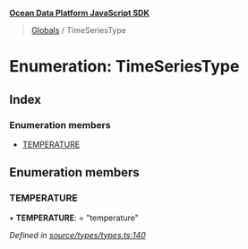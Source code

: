 **[Ocean Data Platform JavaScript SDK](../README.md)**

> [Globals](../README.md) / TimeSeriesType

# Enumeration: TimeSeriesType

## Index

### Enumeration members

* [TEMPERATURE](timeseriestype.md#temperature)

## Enumeration members

### TEMPERATURE

•  **TEMPERATURE**:  = "temperature"

*Defined in [source/types/types.ts:140](https://github.com/C4IROcean/ODP-sdk-js/blob/4e3fa10/source/types/types.ts#L140)*
